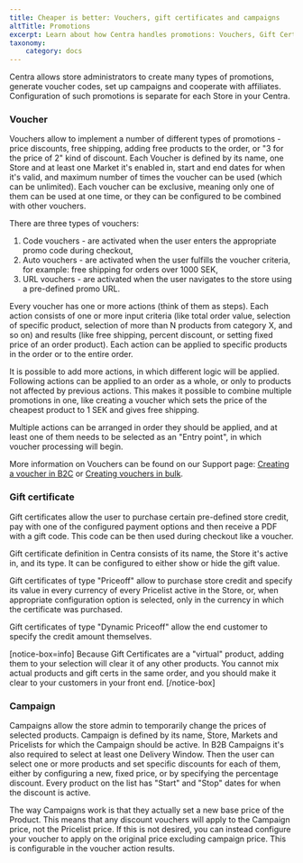 ```yaml
---
title: Cheaper is better: Vouchers, gift certificates and campaigns
altTitle: Promotions
excerpt: Learn about how Centra handles promotions: Vouchers, Gift Certificates and Campaigns.
taxonomy:
    category: docs
---
```


Centra allows store administrators to create many types of promotions, generate voucher codes, set up campaigns and cooperate with affiliates. Configuration of such promotions is separate for each Store in your Centra.

### Voucher

Vouchers allow to implement a number of different types of promotions - price discounts, free shipping, adding free products to the order, or "3 for the price of 2" kind of discount. Each Voucher is defined by its name, one Store and at least one Market it's enabled in, start and end dates for when it's valid, and maximum number of times the voucher can be used (which can be unlimited). Each voucher can be exclusive, meaning only one of them can be used at one time, or they can be configured to be combined with other vouchers.

There are three types of vouchers:  
1. Code vouchers - are activated when the user enters the appropriate promo code during checkout,
2. Auto vouchers - are activated when the user fulfills the voucher criteria, for example: free shipping for orders over 1000 SEK,
3. URL vouchers - are activated when the user navigates to the store using a pre-defined promo URL.

Every voucher has one or more actions (think of them as steps). Each action consists of one or more input criteria (like total order value, selection of specific product, selection of more than N products from category X, and so on) and results (like free shipping, percent discount, or setting fixed price of an order product). Each action can be applied to specific products in the order or to the entire order.

It is possible to add more actions, in which different logic will be applied. Following actions can be applied to an order as a whole, or only to products not affected by previous actions. This makes it possible to combine multiple promotions in one, like creating a voucher which sets the price of the cheapest product to 1 SEK and gives free shipping.

Multiple actions can be arranged in order they should be applied, and at least one of them needs to be selected as an "Entry point", in which voucher processing will begin.

More information on Vouchers can be found on our Support page: [Creating a voucher in B2C](https://support.centra.com/centra-sections/retail-b2c/promo/creating-a-voucher-in-b2c) or [Creating vouchers in bulk](https://support.centra.com/centra-sections/retail-b2c/promo/create-bulk-vouchers).

### Gift certificate

Gift certificates allow the user to purchase certain pre-defined store credit, pay with one of the configured payment options and then receive a PDF with a gift code. This code can be then used during checkout like a voucher.

Gift certificate definition in Centra consists of its name, the Store it's active in, and its type. It can be configured to either show or hide the gift value.

Gift certificates of type "Priceoff" allow to purchase store credit and specify its value in every currency of every Pricelist active in the Store, or, when appropriate configuration option is selected, only in the currency in which the certificate was purchased.

Gift certificates of type "Dynamic Priceoff" allow the end customer to specify the credit amount themselves.

[notice-box=info]
Because Gift Certificates are a "virtual" product, adding them to your selection will clear it of any other products. You cannot mix actual products and gift certs in the same order, and you should make it clear to your customers in your front end.
[/notice-box]

### Campaign

Campaigns allow the store admin to temporarily change the prices of selected products. Campaign is defined by its name, Store, Markets and Pricelists for which the Campaign should be active. In B2B Campaigns it's also required to select at least one Delivery Window. Then the user can select one or more products and set specific discounts for each of them, either by configuring a new, fixed price, or by specifying the percentage discount. Every product on the list has "Start" and "Stop" dates for when the discount is active.

The way Campaigns work is that they actually set a new base price of the Product. This means that any discount vouchers will apply to the Campaign price, not the Pricelist price. If this is not desired, you can instead configure your voucher to apply on the original price excluding campaign price. This is configurable in the voucher action results.

